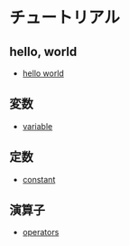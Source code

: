 # チュートリアル

## hello, world
- [hello world](./hello)

## 変数
- [variable](./variable)

## 定数
- [constant](./constant)

## 演算子
- [operators](./operators)
